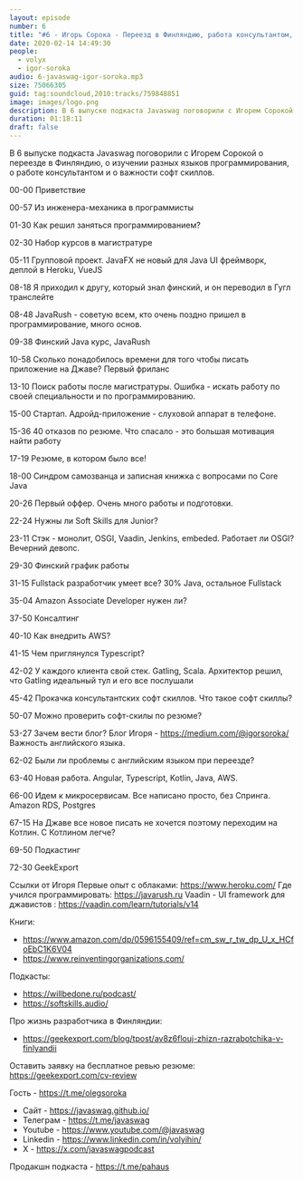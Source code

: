 ```yaml
---
layout: episode
number: 6
title: "#6 - Игорь Сорока - Переезд в Финляндию, работа консультантом, софт скиллы"
date: 2020-02-14 14:49:30
people:
  - volyx
  - igor-soroka
audio: 6-javaswag-igor-soroka.mp3
size: 75066305
guid: tag:soundcloud,2010:tracks/759848851
image: images/logo.png
description: В 6 выпуске подкаста Javaswag поговорили с Игорем Сорокой о переезде в Финляндию, о изучении разных языков программирования, о работе консультантом и о важности софт скиллов.
duration: 01:18:11
draft: false
---
```


В 6 выпуске подкаста Javaswag поговорили с Игорем Сорокой о переезде в Финляндию, о изучении разных языков программирования, о работе консультантом и о важности софт скиллов.



00-00 Приветствие

00-57 Из инженера-механика в программисты

01-30 Как решил заняться программированием?

02-30 Набор курсов в магистратуре

05-11 Групповой проект. JavaFX не новый для Java UI фреймворк, деплой в Heroku, VueJS

08-18 Я приходил к другу, который знал финский, и он переводил в Гугл транслейте

08-48 JavaRush - советую всем, кто очень поздно пришел в программирование, много основ.

09-38 Финский Java курc, JavaRush

10-58 Сколько понадобилось времени для того чтобы писать приложение на Джаве? Первый фриланс

13-10 Поиск работы после магистратуры. Ошибка - искать работу по своей специальности и по программированию.

15-00 Стартап. Адройд-приложение - слуховой аппарат в телефоне.

15-36 40 отказов по резюме. Что спасало - это большая мотивация найти работу

17-19 Резюме, в котором было все!

18-00 Синдром самозванца и записная книжка с вопросами по Core Java

20-26 Первый оффер. Очень много работы и подготовки.

22-24 Нужны ли Soft Skills для Junior?

23-11 Стэк - монолит, OSGI, Vaadin, Jenkins, embeded. Работает ли OSGI? Вечерний девопс.

29-30 Финский график работы

31-15 Fullstack разработчик умеет все? 30% Java, остальное Fullstack

35-04 Amazon Associate Developer нужен ли?

37-50 Консалтинг

40-10 Как внедрить AWS?

41-15 Чем приглянулся Typescript?

42-02 У каждого клиента свой стек. Gatling, Scala. Архитектор решил, что Gatling идеальный тул и его все послушали

45-42 Прокачка консультантских софт скиллов. Что такое софт скиллы?

50-07 Можно проверить софт-скилы по резюме?

53-27 Зачем вести блог? Блог Игоря - https://medium.com/@igorsoroka/ Важность английского языка. 

62-02 Были ли проблемы с английским языком при переезде?

63-40 Новая работа. Angular, Typescript, Kotlin, Java, AWS.

66-00 Идем к микросервисам. Все написано просто, без Спринга. Amazon RDS, Postgres

67-15 На Джаве все новое писать не хочется поэтому переходим на Котлин. С Котлином легче?

69-50 Подкастинг

72-30 GeekExport


Ссылки от Игоря
Первые опыт с облаками: https://www.heroku.com/ 
Где учился программировать: https://javarush.ru
Vaadin - UI framework для джавистов : https://vaadin.com/learn/tutorials/v14 

Книги:
 - https://www.amazon.com/dp/0596155409/ref=cm_sw_r_tw_dp_U_x_HCfoEbC1K6V04 
 - https://www.reinventingorganizations.com/ 


Подкасты: 
 - https://willbedone.ru/podcast/
 - https://softskills.audio/


Про жизнь разработчика в Финляндии:
- https://geekexport.com/blog/tpost/av8z6flouj-zhizn-razrabotchika-v-finlyandii 


Оставить заявку на бесплатное ревью резюме: https://geekexport.com/cv-review 

Гость - https://t.me/olegsoroka 

* Сайт -  https://javaswag.github.io/
* Телеграм - https://t.me/javaswag
* Youtube - https://www.youtube.com/@javaswag
* Linkedin - https://www.linkedin.com/in/volyihin/
* X - https://x.com/javaswagpodcast



Продакшн подкаста - https://t.me/pahaus